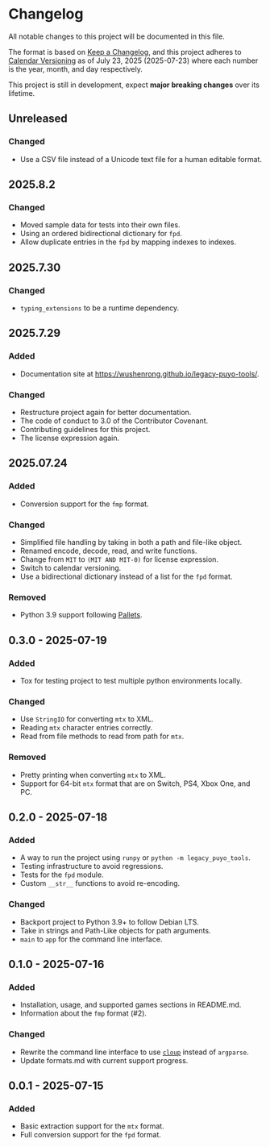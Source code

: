 # Changelog

All notable changes to this project will be documented in this file.

The format is based on [Keep a Changelog](https://keepachangelog.com/en/1.1.0/),
and this project adheres to [Calendar Versioning](https://calver.org/) as of
July 23, 2025 (2025-07-23) where each number is the year, month, and day
respectively.

This project is still in development, expect **major breaking changes** over its
lifetime.

## Unreleased

### Changed

- Use a CSV file instead of a Unicode text file for a human editable format.

## 2025.8.2

### Changed

- Moved sample data for tests into their own files.
- Using an ordered bidirectional dictionary for `fpd`.
- Allow duplicate entries in the `fpd` by mapping indexes to indexes.

## 2025.7.30

### Changed

- `typing_extensions` to be a runtime dependency.

## 2025.7.29

### Added

- Documentation site at <https://wushenrong.github.io/legacy-puyo-tools/>.

### Changed

- Restructure project again for better documentation.
- The code of conduct to 3.0 of the Contributor Covenant.
- Contributing guidelines for this project.
- The license expression again.

## 2025.07.24

### Added

- Conversion support for the `fmp` format.

### Changed

- Simplified file handling by taking in both a path and file-like object.
- Renamed encode, decode, read, and write functions.
- Change from `MIT` to `(MIT AND MIT-0)` for license expression.
- Switch to calendar versioning.
- Use a bidirectional dictionary instead of a list for the `fpd` format.

### Removed

- Python 3.9 support following [Pallets](https://palletsprojects.com/).

## 0.3.0 - 2025-07-19

### Added

- Tox for testing project to test multiple python environments locally.

### Changed

- Use `StringIO` for converting `mtx` to XML.
- Reading `mtx` character entries correctly.
- Read from file methods to read from path for `mtx`.

### Removed

- Pretty printing when converting `mtx` to XML.
- Support for 64-bit `mtx` format that are on Switch, PS4, Xbox One, and PC.

## 0.2.0 - 2025-07-18

### Added

- A way to run the project using `runpy` or `python -m legacy_puyo_tools`.
- Testing infrastructure to avoid regressions.
- Tests for the `fpd` module.
- Custom `__str__` functions to avoid re-encoding.

### Changed

- Backport project to Python 3.9+ to follow Debian LTS.
- Take in strings and Path-Like objects for path arguments.
- `main` to `app` for the command line interface.

## 0.1.0 - 2025-07-16

### Added

- Installation, usage, and supported games sections in README.md.
- Information about the `fmp` format (#2).

### Changed

- Rewrite the command line interface to use [`cloup`] instead of `argparse`.
- Update formats.md with current support progress.

[`cloup`]: https://cloup.readthedocs.io

## 0.0.1 - 2025-07-15

### Added

- Basic extraction support for the `mtx` format.
- Full conversion support for the `fpd` format.
